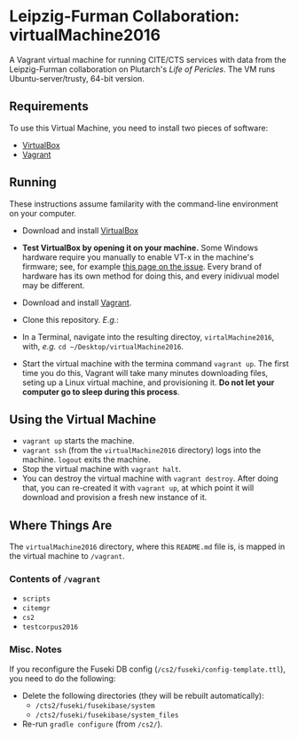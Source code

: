# Leipzig-Furman Collaboration: virtualMachine2016

A Vagrant virtual machine for running CITE/CTS services with data from the Leipzig-Furman collaboration on Plutarch's *Life of Pericles*. The VM runs Ubuntu-server/trusty, 64-bit version. 

## Requirements

To use this Virtual Machine, you need to install two pieces of software:

- [VirtualBox](https://www.virtualbox.org)
- [Vagrant](https://www.vagrantup.com)

## Running

These instructions assume familarity with the command-line environment on your computer.

- Download and install [VirtualBox](https://www.virtualbox.org) 

- **Test VirtualBox by opening it on your machine.** Some Windows hardware require you manually to enable VT-x in the machine's firmware; see, for example [this page on the issue](http://www.howtogeek.com/213795/how-to-enable-intel-vt-x-in-your-computers-bios-or-uefi-firmware/). Every brand of hardware has its own method for doing this, and every inidivual model may be different. 

- Download and install [Vagrant](https://www.vagrantup.com).

- Clone this repository. *E.g.*:

- In a Terminal, navigate into the resulting directoy, `virtalMachine2016`, with, *e.g.* `cd ~/Desktop/virtualMachine2016`.

- Start the virtual machine with the termina command `vagrant up`. The first time you do this, Vagrant will take many minutes downloading files, seting up a Linux virtual machine, and provisioning it. **Do not let your computer go to sleep during this process**. 

## Using the Virtual Machine

- `vagrant up` starts the machine.
- `vagrant ssh` (from the `virtualMachine2016` directory) logs into the machine. `logout` exits the machine.
- Stop the virtual machine with `vagrant halt`.
- You can destroy the virtual machine with `vagrant destroy`. After doing that, you can re-created it with `vagrant up`, at which point it will download and provision a fresh new instance of it.

## Where Things Are

The `virtualMachine2016` directory, where this `README.md` file is, is mapped in the virtual machine to `/vagrant`.

### Contents of `/vagrant`

- `scripts`
- `citemgr`
- `cs2`
- `testcorpus2016`

### Misc. Notes

If you reconfigure the Fuseki DB config (`/cs2/fuseki/config-template.ttl`), you need to do the following:

- Delete the following directories (they will be rebuilt automatically): 
	- `/cts2/fuseki/fusekibase/system`
	- `/cts2/fuseki/fusekibase/system_files`
- Re-run `gradle configure` (from `/cs2/`).
